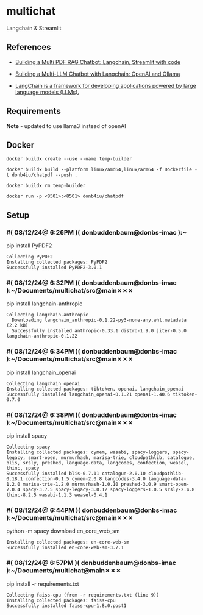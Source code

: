 # multichat
Langchain &amp; Streamlit


## References

- [Building a Multi PDF RAG Chatbot: Langchain, Streamlit with code](https://medium.com/gopenai/building-a-multi-pdf-rag-chatbot-langchain-streamlit-with-code-d21d0a1cf9e5)

- [Building a Multi-LLM Chatbot with Langchain: OpenAI and Ollama](https://medium.com/@gayani.parameswaran/building-a-multi-llm-chatbot-with-langchain-openai-and-ollama-e4836b5160f7)

- [LangChain is a framework for developing applications powered by large language models (LLMs).](https://python.langchain.com/v0.2/docs/introduction/)

## Requirements

**Note** - updated to use llama3 instead of openAI

## Docker

```
docker buildx create --use --name temp-builder

docker buildx build --platform linux/amd64,linux/arm64 -f Dockerfile -t donb4iu/chatpdf --push .

docker buildx rm temp-builder

docker run -p <8501>:<8501> donb4iu/chatpdf
```

## Setup

### #( 08/12/24@ 6:26PM )( donbuddenbaum@donbs-imac ):~
   pip install PyPDF2

```
Collecting PyPDF2
Installing collected packages: PyPDF2
Successfully installed PyPDF2-3.0.1
```

### #( 08/12/24@ 6:32PM )( donbuddenbaum@donbs-imac ):~/Documents/multichat/src@main✗✗✗
   pip install langchain-anthropic

```
Collecting langchain-anthropic
  Downloading langchain_anthropic-0.1.22-py3-none-any.whl.metadata (2.2 kB)
  Successfully installed anthropic-0.33.1 distro-1.9.0 jiter-0.5.0 langchain-anthropic-0.1.22
  ```

### #( 08/12/24@ 6:34PM )( donbuddenbaum@donbs-imac ):~/Documents/multichat/src@main✗✗✗
   pip install langchain_openai

```
Collecting langchain_openai
Installing collected packages: tiktoken, openai, langchain_openai
Successfully installed langchain_openai-0.1.21 openai-1.40.6 tiktoken-0.7.0
```

### #( 08/12/24@ 6:38PM )( donbuddenbaum@donbs-imac ):~/Documents/multichat/src@main✗✗✗
   pip install spacy

```
Collecting spacy
Installing collected packages: cymem, wasabi, spacy-loggers, spacy-legacy, smart-open, murmurhash, marisa-trie, cloudpathlib, catalogue, blis, srsly, preshed, language-data, langcodes, confection, weasel, thinc, spacy
Successfully installed blis-0.7.11 catalogue-2.0.10 cloudpathlib-0.18.1 confection-0.1.5 cymem-2.0.8 langcodes-3.4.0 language-data-1.2.0 marisa-trie-1.2.0 murmurhash-1.0.10 preshed-3.0.9 smart-open-7.0.4 spacy-3.7.5 spacy-legacy-3.0.12 spacy-loggers-1.0.5 srsly-2.4.8 thinc-8.2.5 wasabi-1.1.3 weasel-0.4.1
```

### #( 08/12/24@ 6:44PM )( donbuddenbaum@donbs-imac ):~/Documents/multichat/src@main✗✗✗
   python -m spacy download en_core_web_sm

```
Installing collected packages: en-core-web-sm
Successfully installed en-core-web-sm-3.7.1
```

### #( 08/12/24@ 6:57PM )( donbuddenbaum@donbs-imac ):~/Documents/multichat@main✗✗✗
   pip install -r requirements.txt

```
Collecting faiss-cpu (from -r requirements.txt (line 9))
Installing collected packages: faiss-cpu
Successfully installed faiss-cpu-1.8.0.post1
```